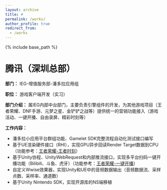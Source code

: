 ```yaml
---
layout: archive
title: #
permalink: /works/
author_profile: true
redirect_from:
  - /works
---
```


{% include base_path %}

# 腾讯（深圳总部）

**部门：**
IEG-增值服务部-潘多拉应用组  

**职位：**
游戏客户端开发（实习）

**部门介绍：**
属IEG内部中台部门，主要负责引擎组件的开发，为其他游戏项目（王者荣耀、DNF手游、元梦之星、金铲铲之战等）提供统一的营销功能接入（游戏活动、一键开播、自由录屏、精彩时刻等）

**工作内容：**
* 潘多拉小应用平台群组功能、Gamelet SDK完整流程自动化测试接口编写
* 基于UE渲染硬件接口（RHI），实现GPU异步回读Render Target数据到CPU（功能参考：[王者荣耀-王者时刻](https://pvp.qq.com/webplat/info/news_version3/15592/24091/24092/24095/m15241/201609/505939.shtml)）
* 基于Unity协程、UnityWebRequest和内部推流接口，实现多平台扫码一键开播功能（Bilibili、斗鱼、虎牙）（功能参考：[王者荣耀-一键开播](https://shouyou.3dmgame.com/gl/431023.html)）
* 自定义Wwise效果器，实现Unity和UE中的音频数据输出（音频数据流、采样点数、采样率、通道数）
* 基于Unity Nintendo SDK，实现开源库的NS端移植



  




